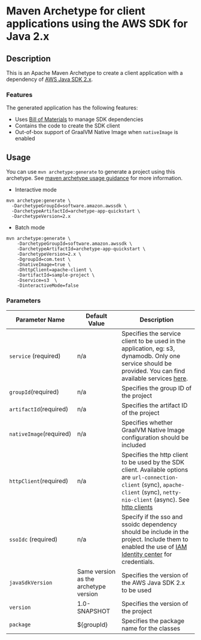 # Maven Archetype for client applications using the AWS SDK for Java 2.x

## Description
This is an Apache Maven Archetype to create a client application with
a dependency of [AWS Java SDK 2.x][aws-java-sdk-v2].

### Features

The generated application has the following features:

- Uses [Bill of Materials](BOM) to manage SDK dependencies
- Contains the code to create the SDK client
- Out-of-box support of GraalVM Native Image when `nativeImage` is enabled

## Usage

You can use `mvn archetype:generate` to generate a project using this archetype. See [maven archetype usage guidance][maven-archetype-usage] for more information.

- Interactive mode

```
mvn archetype:generate \
  -DarchetypeGroupId=software.amazon.awssdk \
  -DarchetypeArtifactId=archetype-app-quickstart \
  -DarchetypeVersion=2.x
```

- Batch mode

```
mvn archetype:generate \
    -DarchetypeGroupId=software.amazon.awssdk \
    -DarchetypeArtifactId=archetype-app-quickstart \
    -DarchetypeVersion=2.x \
    -DgroupId=com.test \
    -DnativeImage=true \
    -DhttpClient=apache-client \
    -DartifactId=sample-project \
    -Dservice=s3  \
    -DinteractiveMode=false
```

### Parameters
      
Parameter Name | Default Value | Description
---|-----|---
`service` (required) | n/a | Specifies the service client to be used in the application, eg: s3, dynamodb. Only one service should be provided. You can find available services [here][java-sdk-v2-services]. 
`groupId`(required) | n/a | Specifies the group ID of the project
`artifactId`(required) | n/a | Specifies the artifact ID of the project
`nativeImage`(required)  | n/a | Specifies whether GraalVM Native Image configuration should be included
`httpClient`(required) | n/a | Specifies the http client to be used by the SDK client. Available options are `url-connection-client` (sync), `apache-client` (sync), `netty-nio-client` (async). See [http clients][sdk-http-clients]
`ssoIdc` (required) | n/a | Specify if the sso and ssoidc dependency should be include in the project. Include them to enabled the use of [IAM Identity center](https://aws.amazon.com/iam/identity-center/) for credentials.
`javaSdkVersion` | Same version as the archetype version | Specifies the version of the AWS Java SDK 2.x to be used
`version` | 1.0-SNAPSHOT | Specifies the version of the project
`package` | ${groupId} | Specifies the package name for the classes


[aws-java-sdk-v2]: https://github.com/aws/aws-sdk-java-v2
[java-sdk-v2-services]: https://github.com/aws/aws-sdk-java-v2/tree/master/services
[sdk-http-clients]: https://github.com/aws/aws-sdk-java-v2/tree/master/http-clients
[maven-archetype-usage]: https://maven.apache.org/archetype/maven-archetype-plugin/usage.html
[graalvm]: https://www.graalvm.org/docs/getting-started/#native-images
